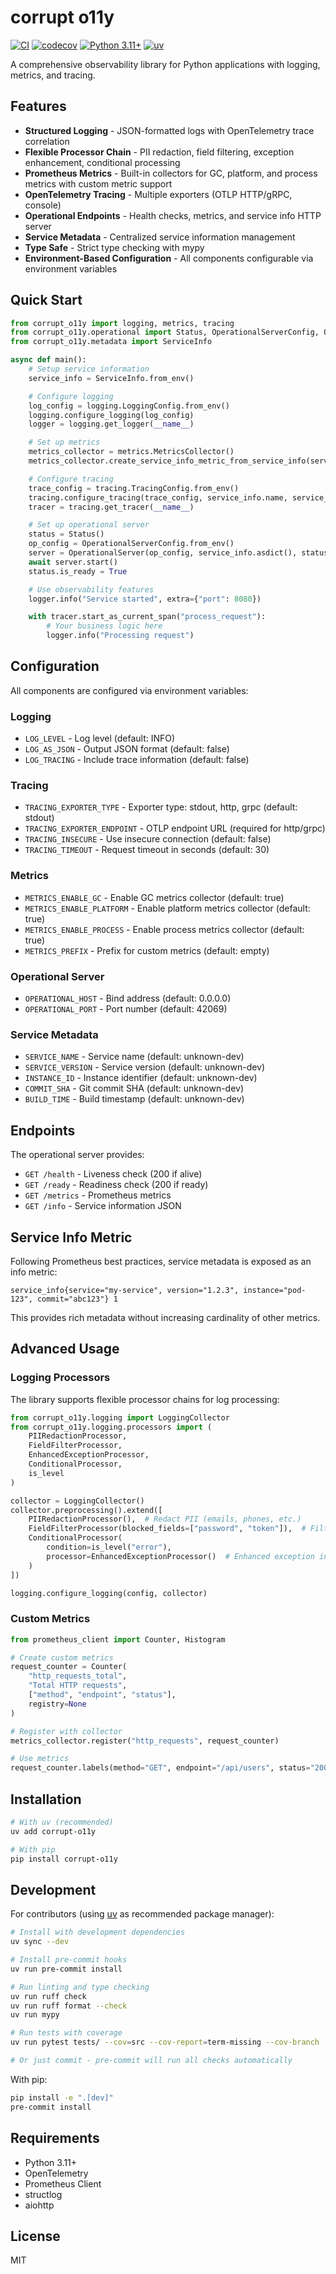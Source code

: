 # corrupt o11y

[![CI](https://github.com/corruptmane/corrupt-o11y-py/actions/workflows/ci.yml/badge.svg)](https://github.com/corruptmane/corrupt-o11y-py/actions/workflows/ci.yml)
[![codecov](https://codecov.io/github/corruptmane/corrupt-o11y-py/branch/dev/graph/badge.svg?token=IO92GT0TEH)](https://codecov.io/github/corruptmane/corrupt-o11y-py)
[![Python 3.11+](https://img.shields.io/badge/python-3.11+-blue.svg)](https://www.python.org/downloads/)
[![uv](https://img.shields.io/endpoint?url=https://raw.githubusercontent.com/astral-sh/uv/main/assets/badge/v0.json)](https://github.com/astral-sh/uv)

A comprehensive observability library for Python applications with logging, metrics, and tracing.

## Features

- **Structured Logging** - JSON-formatted logs with OpenTelemetry trace correlation
- **Flexible Processor Chain** - PII redaction, field filtering, exception enhancement, conditional processing
- **Prometheus Metrics** - Built-in collectors for GC, platform, and process metrics with custom metric support
- **OpenTelemetry Tracing** - Multiple exporters (OTLP HTTP/gRPC, console)
- **Operational Endpoints** - Health checks, metrics, and service info HTTP server
- **Service Metadata** - Centralized service information management
- **Type Safe** - Strict type checking with mypy
- **Environment-Based Configuration** - All components configurable via environment variables

## Quick Start

```python
from corrupt_o11y import logging, metrics, tracing
from corrupt_o11y.operational import Status, OperationalServerConfig, OperationalServer
from corrupt_o11y.metadata import ServiceInfo

async def main():
    # Setup service information
    service_info = ServiceInfo.from_env()

    # Configure logging
    log_config = logging.LoggingConfig.from_env()
    logging.configure_logging(log_config)
    logger = logging.get_logger(__name__)

    # Set up metrics
    metrics_collector = metrics.MetricsCollector()
    metrics_collector.create_service_info_metric_from_service_info(service_info)

    # Configure tracing
    trace_config = tracing.TracingConfig.from_env()
    tracing.configure_tracing(trace_config, service_info.name, service_info.version)
    tracer = tracing.get_tracer(__name__)

    # Set up operational server
    status = Status()
    op_config = OperationalServerConfig.from_env()
    server = OperationalServer(op_config, service_info.asdict(), status, metrics_collector)
    await server.start()
    status.is_ready = True

    # Use observability features
    logger.info("Service started", extra={"port": 8080})

    with tracer.start_as_current_span("process_request"):
        # Your business logic here
        logger.info("Processing request")
```

## Configuration

All components are configured via environment variables:

### Logging
- `LOG_LEVEL` - Log level (default: INFO)
- `LOG_AS_JSON` - Output JSON format (default: false)
- `LOG_TRACING` - Include trace information (default: false)

### Tracing
- `TRACING_EXPORTER_TYPE` - Exporter type: stdout, http, grpc (default: stdout)
- `TRACING_EXPORTER_ENDPOINT` - OTLP endpoint URL (required for http/grpc)
- `TRACING_INSECURE` - Use insecure connection (default: false)
- `TRACING_TIMEOUT` - Request timeout in seconds (default: 30)

### Metrics
- `METRICS_ENABLE_GC` - Enable GC metrics collector (default: true)
- `METRICS_ENABLE_PLATFORM` - Enable platform metrics collector (default: true)
- `METRICS_ENABLE_PROCESS` - Enable process metrics collector (default: true)
- `METRICS_PREFIX` - Prefix for custom metrics (default: empty)

### Operational Server
- `OPERATIONAL_HOST` - Bind address (default: 0.0.0.0)
- `OPERATIONAL_PORT` - Port number (default: 42069)

### Service Metadata
- `SERVICE_NAME` - Service name (default: unknown-dev)
- `SERVICE_VERSION` - Service version (default: unknown-dev)
- `INSTANCE_ID` - Instance identifier (default: unknown-dev)
- `COMMIT_SHA` - Git commit SHA (default: unknown-dev)
- `BUILD_TIME` - Build timestamp (default: unknown-dev)

## Endpoints

The operational server provides:

- `GET /health` - Liveness check (200 if alive)
- `GET /ready` - Readiness check (200 if ready)
- `GET /metrics` - Prometheus metrics
- `GET /info` - Service information JSON

## Service Info Metric

Following Prometheus best practices, service metadata is exposed as an info metric:

```prometheus
service_info{service="my-service", version="1.2.3", instance="pod-123", commit="abc123"} 1
```

This provides rich metadata without increasing cardinality of other metrics.

## Advanced Usage

### Logging Processors

The library supports flexible processor chains for log processing:

```python
from corrupt_o11y.logging import LoggingCollector
from corrupt_o11y.logging.processors import (
    PIIRedactionProcessor,
    FieldFilterProcessor,
    EnhancedExceptionProcessor,
    ConditionalProcessor,
    is_level
)

collector = LoggingCollector()
collector.preprocessing().extend([
    PIIRedactionProcessor(),  # Redact PII (emails, phones, etc.)
    FieldFilterProcessor(blocked_fields=["password", "token"]),  # Filter sensitive fields
    ConditionalProcessor(
        condition=is_level("error"),
        processor=EnhancedExceptionProcessor()  # Enhanced exception info for errors
    )
])

logging.configure_logging(config, collector)
```

### Custom Metrics

```python
from prometheus_client import Counter, Histogram

# Create custom metrics
request_counter = Counter(
    "http_requests_total",
    "Total HTTP requests",
    ["method", "endpoint", "status"],
    registry=None
)

# Register with collector
metrics_collector.register("http_requests", request_counter)

# Use metrics
request_counter.labels(method="GET", endpoint="/api/users", status="200").inc()
```

## Installation

```bash
# With uv (recommended)
uv add corrupt-o11y
```

```bash
# With pip
pip install corrupt-o11y
```

## Development

For contributors (using [uv](https://docs.astral.sh/uv/) as recommended package manager):

```bash
# Install with development dependencies
uv sync --dev

# Install pre-commit hooks
uv run pre-commit install

# Run linting and type checking
uv run ruff check
uv run ruff format --check
uv run mypy

# Run tests with coverage
uv run pytest tests/ --cov=src --cov-report=term-missing --cov-branch

# Or just commit - pre-commit will run all checks automatically
```

With pip:
```bash
pip install -e ".[dev]"
pre-commit install
```

## Requirements

- Python 3.11+
- OpenTelemetry
- Prometheus Client
- structlog
- aiohttp

## License

MIT
